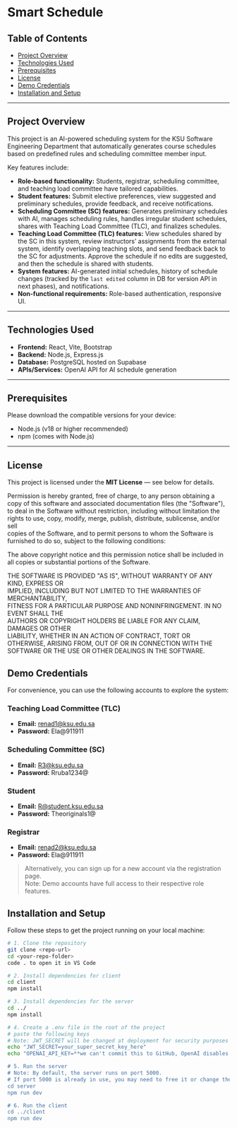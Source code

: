 # Smart Schedule

## Table of Contents
- [Project Overview](#project-overview)
- [Technologies Used](#technologies-used)
- [Prerequisites](#prerequisites)
- [License](#license)
- [Demo Credentials](#demo-credentials)
- [Installation and Setup](#installation-and-setup)




---

## Project Overview

This project is an AI-powered scheduling system for the KSU Software Engineering Department that automatically generates course schedules based on predefined rules and scheduling committee member input.

Key features include:

- **Role-based functionality:** Students, registrar, scheduling committee, and teaching load committee have tailored capabilities.  
- **Student features:** Submit elective preferences, view suggested and preliminary schedules, provide feedback, and receive notifications.  
- **Scheduling Committee (SC) features:** Generates preliminary schedules with AI, manages scheduling rules, handles irregular student schedules, shares with Teaching Load Committee (TLC), and finalizes schedules.  
- **Teaching Load Committee (TLC) features:** View schedules shared by the SC in this system, review instructors’ assignments from the external system, identify overlapping teaching slots, and send feedback back to the SC for adjustments. Approve the schedule if no edits are suggested, and then the schedule is shared with students.  
- **System features:** AI-generated initial schedules, history of schedule changes (tracked by the `last edited` column in DB for version API in next phases), and notifications.  
- **Non-functional requirements:** Role-based authentication, responsive UI.

---

## Technologies Used
- **Frontend:** React, Vite, Bootstrap  
- **Backend:** Node.js, Express.js  
- **Database:** PostgreSQL hosted on Supabase  
- **APIs/Services:** OpenAI API for AI schedule generation  

---

## Prerequisites
Please download the compatible versions for your device:  
- Node.js (v18 or higher recommended)  
- npm (comes with Node.js)  

---

## License

This project is licensed under the **MIT License** — see below for details.

Permission is hereby granted, free of charge, to any person obtaining a copy
of this software and associated documentation files (the "Software"), to deal
in the Software without restriction, including without limitation the rights
to use, copy, modify, merge, publish, distribute, sublicense, and/or sell   
copies of the Software, and to permit persons to whom the Software is       
furnished to do so, subject to the following conditions:                    

The above copyright notice and this permission notice shall be included in all
copies or substantial portions of the Software.                              

THE SOFTWARE IS PROVIDED "AS IS", WITHOUT WARRANTY OF ANY KIND, EXPRESS OR    
IMPLIED, INCLUDING BUT NOT LIMITED TO THE WARRANTIES OF MERCHANTABILITY,      
FITNESS FOR A PARTICULAR PURPOSE AND NONINFRINGEMENT. IN NO EVENT SHALL THE   
AUTHORS OR COPYRIGHT HOLDERS BE LIABLE FOR ANY CLAIM, DAMAGES OR OTHER        
LIABILITY, WHETHER IN AN ACTION OF CONTRACT, TORT OR OTHERWISE, ARISING FROM, 
OUT OF OR IN CONNECTION WITH THE SOFTWARE OR THE USE OR OTHER DEALINGS IN THE 
SOFTWARE.

## Demo Credentials

For convenience, you can use the following accounts to explore the system:

### Teaching Load Committee (TLC)
- **Email:** renad1@ksu.edu.sa
- **Password:** Ela@911911

### Scheduling Committee (SC)
- **Email:** R3@ksu.edu.sa
- **Password:** Rruba1234@

### Student
- **Email:** R@student.ksu.edu.sa  
- **Password:** Theoriginals1@

 ### Registrar
- **Email:** renad2@ksu.edu.sa
-  **Password:** Ela@911911


> Alternatively, you can sign up for a new account via the registration page.  
> Note: Demo accounts have full access to their respective role features.

## Installation and Setup

Follow these steps to get the project running on your local machine:

```bash
# 1. Clone the repository
git clone <repo-url>
cd <your-repo-folder>
code . to open it in VS Code

# 2. Install dependencies for client
cd client
npm install

# 3. Install dependencies for the server
cd ../
npm install

# 4. Create a .env file in the root of the project
# paste the following keys
# Note: JWT_SECRET will be changed at deployment for security purposes
echo "JWT_SECRET=your_super_secret_key_here" 
echo "OPENAI_API_KEY=**we can't commit this to GitHub, OpenAI disables committed keys for their security purposes**

# 5. Run the server
# Note: By default, the server runs on port 5000. 
# If port 5000 is already in use, you may need to free it or change the port in the server configuration and calls.
cd server
npm run dev

# 6. Run the client
cd ../client
npm run dev

